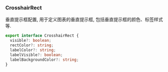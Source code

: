 
### CrosshairRect
垂直提示框配置, 用于定义图表的垂直提示框, 包括垂直提示框的颜色、标签样式等.
```typescript
export interface CrosshairRect {
  visible?: boolean;
  rectColor?: string;
  labelColor?: string;
  labelVisible?: boolean;
  labelBackgroundColor?: string;
}

```
  